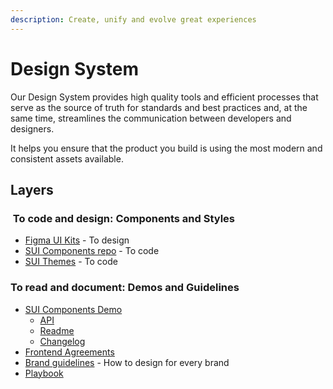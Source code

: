 ```yaml
---
description: Create, unify and evolve great experiences
---
```


# Design System

Our Design System provides high quality tools and efficient processes that serve as the source of truth for standards and best practices and, at the same time, streamlines the communication between developers and designers.

It helps you ensure that the product you build is using the most modern and consistent assets available.

## Layers

###  To code and design: Components and Styles

- [Figma UI Kits](https://www.figma.com/files/project/20432260) - To design
- [SUI Components repo](https://github.com/SUI-Components/sui-components) - To code
- [SUI Themes](https://github.com/SUI-Components/sui/tree/master/packages/sui-theme) - To code

### To read and document: Demos and Guidelines

- [SUI Components Demo](https://sui-components.now.sh/)
  - [API](https://sui-components.vercel.app/workbench/atom/button/documentation/api)
  - [Readme](https://sui-components.vercel.app/workbench/atom/button/documentation/readme)
  - [Changelog](https://sui-components.vercel.app/workbench/atom/button/documentation/changelog)
- [Frontend Agreements](https://docs.mpi-internal.com/scmspain/es-td-agreements/Frontend/)
- [Brand guidelines](https://www.lingoapp.com/107121/) - How to design for every brand
- [Playbook](https://design-systems.gitbook.io/design-systems-playbook/)
